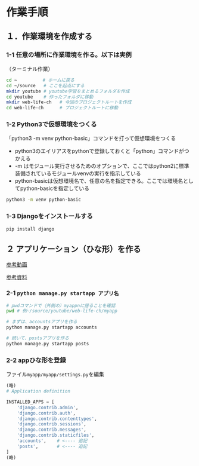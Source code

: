 # 作業手順

## １．作業環境を作成する

### 1-1 任意の場所に作業環境を作る。以下は実例

（ターミナル作業）

```bash
cd ~　　　　   # ホームに戻る
cd ~/source   # ここを起点にする
mkdir youtube # youtube学習をまとめるフォルダを作成
cd youtube    # 作ったフォルダに移動
mkdir web-life-ch   # 今回のプロジェクトルートを作成
cd web-life-ch      # プロジェクトルートに移動
```

### 1-2 Python3で仮想環境をつくる

「python3 -m venv python-basic」コマンドを打って仮想環境をつくる

- python3のエイリアスをpythonで登録しておくと「python」コマンドがつかえる
- -m はモジュール実行させるためのオプションで、ここではpython2に標準装備されているモジュールvenvの実行を指示している
- python-basicは仮想環境名で、任意の名を指定できる。ここでは環境名としてpython-basicを指定している

```bash
python3 -m venv python-basic
```

### 1-3 Djangoをインストールする

```bash
pip install django
```

## ２ アプリケーション（ひな形）を作る

[参考動画](https://youtu.be/TkgnA-reQLc?si=MJ3TLEAfmir6pHCa)

[参考資料](https://docs.djangoproject.com/ja/4.1/intro/tutorial01/#creating-the-polls-app)


### 2-1 `python manage.py startapp アプリ名`


```bash
# pwdコマンドで（外側の）myappnに居ることを確認
pwd # 例~/source/youtube/web-life-ch/myapp

# まずは、accountsアプリを作る
python manage.py startapp accounts

# 続いて、postsアプリを作る
python manage.py startapp posts
```

### 2-2 appひな形を登録

ファイル`myapp/myapp/settings.py`を編集

```python
(略)
# Application definition

INSTALLED_APPS = [
    'django.contrib.admin',
    'django.contrib.auth',
    'django.contrib.contenttypes',
    'django.contrib.sessions',
    'django.contrib.messages',
    'django.contrib.staticfiles',
    'accounts',    # <---- 追記
    'posts',       # <---- 追記
]
(略)
```
